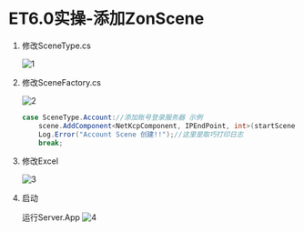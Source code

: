 # ET6.0实操-添加ZonScene

1. 修改SceneType.cs

    ![1](\../Image/ET6.0实操-添加ZonScene/1.png)

2. 修改SceneFactory.cs

    ![2](\../Image/ET6.0实操-添加ZonScene/2.png)

    ```C#
    case SceneType.Account://添加账号登录服务器 示例
        scene.AddComponent<NetKcpComponent, IPEndPoint, int>(startSceneConfig.OuterIPPSessionStreamDispatcherType.SessionStreamDispatcherServerOuter);
        Log.Error("Account Scene 创建!!");//这里是取巧打印日志
        break;
    ```

3. 修改Excel

    ![3](\../Image/ET6.0实操-添加ZonScene/3.png)

4. 启动

    运行Server.App
    ![4](\../Image/ET6.0实操-添加ZonScene/4.png)
